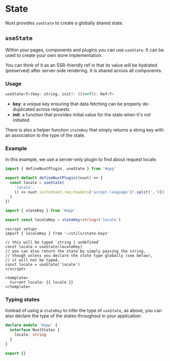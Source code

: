 # State

Nuxt provides `useState` to create a globally shared state.

## `useState`

Within your pages, components and plugins you can use `useState`. It can be used to create your own store implementation.

You can think of it as an SSR-friendly ref in that its value will be hydrated (preserved) after server-side rendering. It is shared across all components.

### Usage

```js
useState<T>(key: string, init?: (()=>T)): Ref<T>
```

* **key**: a unique key ensuring that data fetching can be properly de-duplicated across requests
* **init**: a function that provides initial value for the state when it's not initiated

There is also a helper function `stateKey` that simply returns a string key with an association to the type of the state.

### Example

In this example, we use a server-only plugin to find about request locale.

```ts [plugins/locale.server.ts]
import { defineNuxtPlugin, useState } from '#app'

export default defineNuxtPlugin((nuxt) => {
  const locale = useState(
    'locale',
    () => nuxt.ssrContext.req.headers['accept-language']?.split(',')[0]
  )
})
```

```ts [utils/state-keys.ts]
import { stateKey } from '#app'

export const localeKey = stateKey<string>('locale')
```

```vue
<script setup>
import { localeKey } from '~/utils/state-keys'

// this will be typed `string | undefined`
const locale = useState(localeKey)
// you can also return the state by simply passing the string,
// though unless you declare the state type globally (see below),
// it will not be typed.
const locale = useState('locale')
</script>

<template>
  Current locale: {{ locale }}
</template>
```

### Typing states

Instead of using a `stateKey` to infer the type of `useState`, as above, you can also declare the type of the states throughout in your application:

```ts [index.d.ts]
declare module '#app' {
  interface NuxtStates {
    locale: string
  }
}

export {}
```
